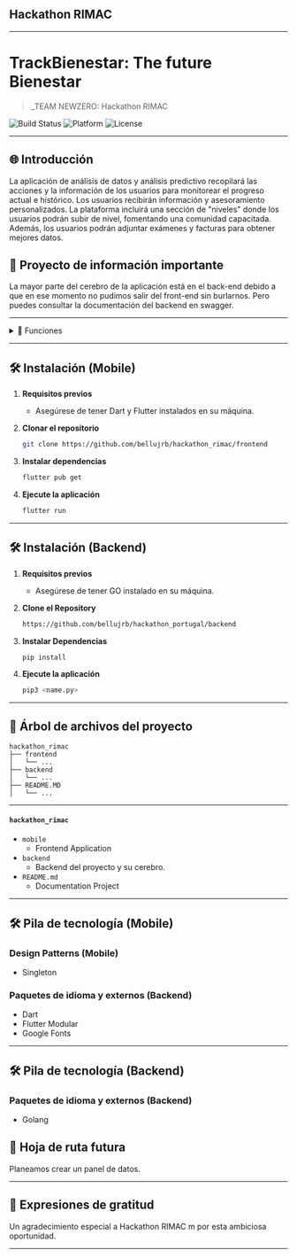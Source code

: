 ## Hackathon RIMAC

---

# TrackBienestar: The future Bienestar

> _TEAM NEWZERO: Hackathon RIMAC

![Build Status](https://img.shields.io/badge/Build-Passing-brightgreen)
![Platform](https://img.shields.io/badge/Platform-Mobile-blue)
![License](https://img.shields.io/badge/License-MIT-green)

---

## 🌐 Introducción

La aplicación de análisis de datos y análisis predictivo recopilará las acciones y la información de los usuarios para monitorear el progreso actual e histórico. Los usuarios recibirán información y asesoramiento personalizados. La plataforma incluirá una sección de "niveles" donde los usuarios podrán subir de nivel, fomentando una comunidad capacitada. Además, los usuarios podrán adjuntar exámenes y facturas para obtener mejores datos.

## 🧪 Proyecto de información importante

La mayor parte del cerebro de la aplicación está en el back-end debido a que en ese momento no pudimos salir del front-end sin burlarnos. Pero puedes consultar la documentación del backend en swagger.

---

<details>
<summary>🌟 Funciones</summary>

### 🔹 Análisis y fecha predictiva
Analizamos datos de salud, mentales y financieros para brindar seguimiento al usuario y también acciones predictivas para evitar molestias.

### 🔹 Alertas e información
A partir de los datos de los usuarios, aportamos insights para que puedan tener una mejor calidad de vida.

### 🔹 Lectura de documentos
Con nuestra tecnología leemos los documentos adjuntos por el usuario para tener un análisis más preciso

### 🔹 Sistema de clasificación
Los mejores contribuyentes a la plataforma ocupan el primer lugar.

### 🔹 Sistema de puntos
Los socios de RIMAC en los sectores financiero y de salud pueden plantear puntos.

</details>

---

## 🛠 Instalación (Mobile)

1. **Requisitos previos**
    - Asegúrese de tener Dart y Flutter instalados en su máquina.

2. **Clonar el repositorio**

    ```bash
    git clone https://github.com/bellujrb/hackathon_rimac/frontend
    ```

3. **Instalar dependencias**

    ```bash
    flutter pub get
    ```

4. **Ejecute la aplicación**

    ```bash
    flutter run
    ```

---

## 🛠 Instalación (Backend)

1. **Requisitos previos**
    - Asegúrese de tener GO instalado en su máquina.

2. **Clone el Repository**

    ```bash
    https://github.com/bellujrb/hackathon_portugal/backend
    ```

3. **Instalar Dependencias**

    ```bash
    pip install
    ```

4. **Ejecute la aplicación**

    ```bash
    pip3 <name.py>
    ```

---

## 📂 Árbol de archivos del proyecto
    
```
hackathon_rimac
├── frontend
│   └── ...
├── backend
│   └── ...
├── README.MD
│   └── ...
```
---

#### `hackathon_rimac`

- `mobile`
    - Frontend Application
- `backend`
    - Backend del proyecto y su cerebro.
- `README.md`
    - Documentation Project

---

## 🛠 Pila de tecnología (Mobile)

### Design Patterns (Mobile)
- Singleton

### Paquetes de idioma y externos (Backend)
- Dart
- Flutter Modular
- Google Fonts

---

## 🛠 Pila de tecnología (Backend)

### Paquetes de idioma y externos (Backend)
- Golang

## 🌈 Hoja de ruta futura

Planeamos crear un panel de datos.

---

## 🙏 Expresiones de gratitud

Un agradecimiento especial a Hackathon RIMAC m por esta ambiciosa oportunidad.

---
